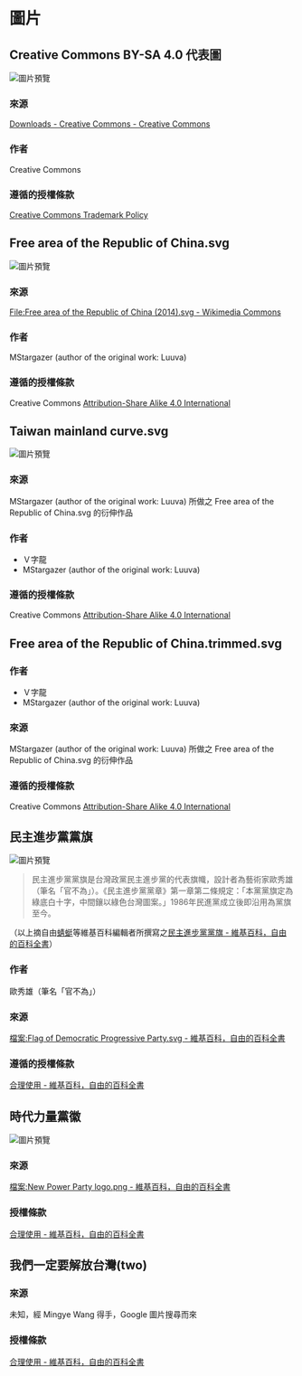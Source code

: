 # 圖片
## Creative Commons BY-SA 4.0 代表圖
![圖片預覽](by-sa.svg)

### 來源
[Downloads - Creative Commons - Creative Commons](https://creativecommons.org/about/downloads/)

### 作者
Creative Commons

### 遵循的授權條款
[Creative Commons Trademark Policy](https://creativecommons.org/policies/)

## Free area of the Republic of China.svg
![圖片預覽](Free%20area%20of%20the%20Republic%20of%20China.svg)

### 來源
[File:Free area of the Republic of China (2014).svg - Wikimedia Commons](https://commons.wikimedia.org/wiki/File:Free_area_of_the_Republic_of_China_(2014).svg)

### 作者
MStargazer (author of the original work: Luuva) 

### 遵循的授權條款
Creative Commons [Attribution-Share Alike 4.0 International](https://creativecommons.org/licenses/by-sa/4.0/deed.en)

## Taiwan mainland curve.svg
![圖片預覽](Taiwan%20mainland%20curve.svg)

### 來源
MStargazer (author of the original work: Luuva) 所做之 Free area of the Republic of China.svg 的衍伸作品

### 作者
* Ｖ字龍
* MStargazer (author of the original work: Luuva)

### 遵循的授權條款
Creative Commons [Attribution-Share Alike 4.0 International](https://creativecommons.org/licenses/by-sa/4.0/deed.en)

## Free area of the Republic of China.trimmed.svg
### 作者
* Ｖ字龍
* MStargazer (author of the original work: Luuva) 

### 來源
MStargazer (author of the original work: Luuva) 所做之 Free area of the Republic of China.svg 的衍伸作品

### 遵循的授權條款
Creative Commons [Attribution-Share Alike 4.0 International](https://creativecommons.org/licenses/by-sa/4.0/deed.en)

## 民主進步黨黨旗
![圖片預覽](Flag_of_Democratic_Progressive_Party.svg)

> 民主進步黨黨旗是台灣政黨民主進步黨的代表旗幟，設計者為藝術家歐秀雄（筆名「官不為」）。《民主進步黨黨章》第一章第二條規定：「本黨黨旗定為綠底白十字，中間鑲以綠色台灣圖案。」1986年民進黨成立後即沿用為黨旗至今。

（以上摘自由[蜻蜓](https://zh.wikipedia.org/wiki/User:%E8%9C%BB%E8%9C%93)等維基百科編輯者所撰寫之[民主進步黨黨旗 - 維基百科，自由的百科全書](https://zh.wikipedia.org/wiki/%E6%B0%91%E4%B8%BB%E9%80%B2%E6%AD%A5%E9%BB%A8%E9%BB%A8%E6%97%97)）


### 作者
歐秀雄（筆名「官不為」）

### 來源
[檔案:Flag of Democratic Progressive Party.svg - 維基百科，自由的百科全書](https://zh.wikipedia.org/wiki/File:Flag_of_Democratic_Progressive_Party.svg)

### 遵循的授權條款
[合理使用 - 維基百科，自由的百科全書](https://zh.wikipedia.org/wiki/%E5%90%88%E7%90%86%E4%BD%BF%E7%94%A8)

## 時代力量黨徽
![圖片預覽](New_Power_Party_logo.png)

### 來源
[檔案:New Power Party logo.png - 維基百科，自由的百科全書](https://zh.wikipedia.org/wiki/File:New_Power_Party_logo.png)

### 授權條款
[合理使用 - 維基百科，自由的百科全書](https://zh.wikipedia.org/wiki/%E5%90%88%E7%90%86%E4%BD%BF%E7%94%A8)

## 我們一定要解放台灣(two)
### 來源
未知，經 Mingye Wang 得手，Google 圖片搜尋而來

### 授權條款
[合理使用 - 維基百科，自由的百科全書](https://zh.wikipedia.org/wiki/%E5%90%88%E7%90%86%E4%BD%BF%E7%94%A8)


